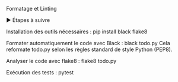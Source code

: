  Formatage et Linting

▶️ Étapes à suivre

Installation des outils nécessaires :
pip install black flake8

Formater automatiquement le code avec Black :
black todo.py
Cela reformate todo.py selon les règles standard de style Python (PEP8).

Analyser le code avec flake8 :
flake8 todo.py

Exécution des tests :
pytest


